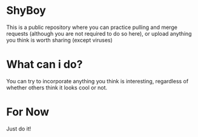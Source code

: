 # ShyBoy
This is a public repository where you can practice pulling and merge requests (although you are not required to do so here), or upload anything you think is worth sharing (except viruses)

# What can i do?
You can try to incorporate anything you think is interesting, regardless of whether others think it looks cool or not.

# For Now
Just do it!